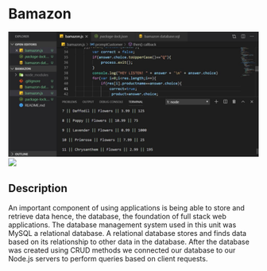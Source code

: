 # Bamazon

![](https://github.com/a4444304/bamazon/blob/master/assets/images/readme-1.jpg)
![](https://github.com/a4444304/bamazon/assets/images/readme-2.jpg)

## Description
An important component of using applications is being able to store and retrieve data hence, the database, the foundation of full stack web applications. The database management system used in this unit was MySQL a relational database. A relational database stores and finds data based on its relationship to other data in the database. After the database was created using CRUD methods we connected our database to our Node.js servers to perform queries based on client requests.

